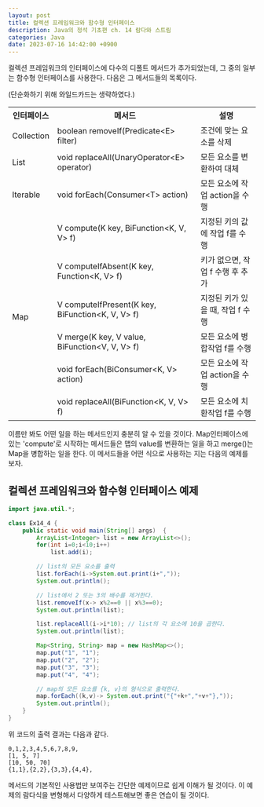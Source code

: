 ```yaml
---
layout: post
title: 컬렉션 프레임워크와 함수형 인터페이스
description: Java의 정석 기초편 ch. 14 람다와 스트림
categories: Java
date: 2023-07-16 14:42:00 +0900
---
```

컬렉션 프레임워크의 인터페이스에 다수의 디폴트 메서드가 추가되었는데, 그 중의 일부는 함수형 인터페이스를 사용한다. 다음은 그 메서드들의 목록이다.

(단순화하기 위해 와일드카드는 생략하였다.)

<table>
    <tr>
        <th>인터페이스</th>
        <th>메서드</th>
        <th>설명</th>
    </tr>
    <tr>
        <td>Collection</td>
        <td>boolean removeIf(Predicate&#60;E&#62; filter)</td>
        <td>조건에 맞는 요소를 삭제</td>
    </tr>
    <tr>
        <td>List</td>
        <td>void replaceAll(UnaryOperator&#60;E&#62; operator)</td>
        <td>모든 요소를 변환하여 대체</td>
    </tr>
    <tr>
        <td>Iterable</td>
        <td>void forEach(Consumer&#60;T&#62; action)</td>
        <td>모든 요소에 작업 action을 수행</td>
    </tr>
    <tr>
        <td rowspan="6">Map</td>
        <td>V compute(K key, BiFunction&#60;K, V, V&#62; f)</td>
        <td>지정된 키의 값에 작업 f를 수행</td>
    </tr>
    <tr>
        <td>V computeIfAbsent(K key, Function&#60;K, V&#62; f)</td>
        <td>키가 없으면, 작업 f 수행 후 추가</td>
    </tr>
    <tr>
        <td>V computeIfPresent(K key, BiFunction&#60;K, V, V&#62; f)</td>
        <td>지정된 키가 있을 때, 작업 f 수행</td>
    </tr>
    <tr>
        <td>V merge(K key, V value, BiFunction&#60;V, V, V&#62; f)</td>
        <td>모든 요소에 병합작업 f를 수행</td>
    </tr>
    <tr>
        <td>void forEach(BiConsumer&#60;K, V&#62; action)</td>
        <td>모든 요소에 작업 action을 수행</td>
    </tr>
    <tr>
        <td>void replaceAll(BiFunction&#60;K, V, V&#62; f)</td>
        <td>모든 요소에 치환작업 f를 수행</td>
    </tr>
</table>

이름만 봐도 어떤 일을 하는 메서드인지 충분히 알 수 있을 것이다. Map인터페이스에 있는 'compute'로 시작하는 메서드들은 맵의 value를 변환하는 일을 하고 merge()는 Map을 병합하는 일을 한다. 이 메서드들을 어떤 식으로 사용하는 지는 다음의 예제를 보자.


## 컬렉션 프레임워크와 함수형 인터페이스 예제

```java
import java.util.*;

class Ex14_4 {
	public static void main(String[] args) 	{
		ArrayList<Integer> list = new ArrayList<>();
		for(int i=0;i<10;i++)
			list.add(i);

		// list의 모든 요소를 출력 
		list.forEach(i->System.out.print(i+","));
		System.out.println();

		// list에서 2 또는 3의 배수를 제거한다. 
		list.removeIf(x-> x%2==0 || x%3==0);
		System.out.println(list);

		list.replaceAll(i->i*10); // list의 각 요소에 10을 곱한다. 
		System.out.println(list);

		Map<String, String> map = new HashMap<>();
		map.put("1", "1");
		map.put("2", "2");
		map.put("3", "3");
		map.put("4", "4");

		// map의 모든 요소를 {k, v}의 형식으로 출력한다. 
		map.forEach((k,v)-> System.out.print("{"+k+","+v+"},"));
		System.out.println();
	}
}
```

위 코드의 출력 결과는 다음과 같다.

```
0,1,2,3,4,5,6,7,8,9,
[1, 5, 7]
[10, 50, 70]
{1,1},{2,2},{3,3},{4,4},
```

메서드의 기본적인 사용법만 보여주는 간단한 예제이므로 쉽게 이해가 될 것이다. 이 예제의 람다식을 변형해서 다양하게 테스트해보면 좋은 연습이 될 것이다.